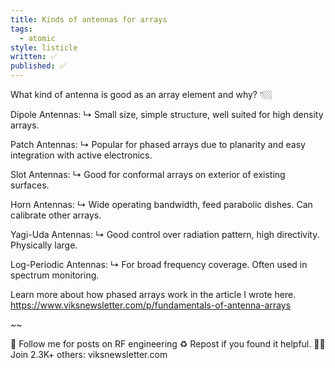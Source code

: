 ```yaml
---
title: Kinds of antennas for arrays
tags:
  - atomic
style: listicle
written: ✅
published: ✅
---
```

What kind of antenna is good as an array element and why? 👇🏼

Dipole Antennas: 
↳ Small size, simple structure, well suited for high density arrays.

Patch Antennas: 
↳ Popular for phased arrays due to planarity and easy integration with active electronics.
    
Slot Antennas: 
↳ Good for conformal arrays on exterior of existing surfaces.

Horn Antennas: 
↳ Wide operating bandwidth, feed parabolic dishes. Can calibrate other arrays.
    
Yagi-Uda Antennas: 
↳ Good control over radiation pattern, high directivity. Physically large.

Log-Periodic Antennas: 
↳ For broad frequency coverage. Often used in spectrum monitoring.

Learn more about how phased arrays work in the article I wrote here.
https://www.viksnewsletter.com/p/fundamentals-of-antenna-arrays

~~

🔔 Follow me for posts on RF engineering
♻️ Repost if you found it helpful.
✍🏼 Join 2.3K+ others: viksnewsletter.com